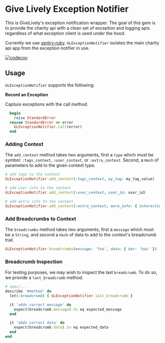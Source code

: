 # Give Lively Exception Notifier

This is GiveLively's exception notification wrapper. The goal of this gem is to provide the charity api with a clean set of exception and logging apis regardless of what exception client is used under the hood. 

Currently we use [sentry-ruby](https://docs.sentry.io/platforms/ruby/).
`GLExceptionNotifier` isolates the main charity api app from the exception notifier in use.

[![codecov](https://codecov.io/gh/givelively/exception_notifier/branch/master/graph/badge.svg?token=4P64ZW129N)](https://codecov.io/gh/givelively/exception_notifier)

## Usage

`GLExceptionNotifier` supports the following:

**Record an Exception**

Capture exceptions with the call method. 
```ruby
  begin
    raise StandardError
  rescue StandardError => error
    GLExceptionNotifier.call(error)
  end
```

### Adding Context

The `add_context` method takes two arguments, first a `type` which must be symbol: `:tags_context`, `:user_context`, or `:extra_context`. Second, a `Hash` of parameters to add to the given context type.
```ruby
# add tags to the context
GLExceptionNotifier.add_context(:tags_context, my_tag: my_tag_value)

# add user info to the context
GLExceptionNotifier.add_context(:user_context, user_id: user_id)

# add extra info to the context
GLExceptionNotifier.add_context(:extra_context, more_info: { interesting_data: 1234, more_data: 'hello world' })
```

### Add Breadcrumbs to Context

The `breadcrumbs` method takes two arguments, first a `message` which must be a `String`, and second a `Hash` of data to add to the context's breadcrumb trail.
```ruby
GLExceptionNotifier.breadcrumbs(message: 'foo', data: { bar: 'baz' })
```

### Breadcrumb Inspection

For testing purposes, we may wish to inspect the last  `breadcrumb`. To do so, we provide a `last_breadcrumb` method.

```ruby
# spec/...
describe '#method' do
  let(:breadcrumb) { GLExceptionNotifier.last_breadcrumb }

  it 'adds correct message' do
    expect(breadcrumb.message).to eq expected_message
  end

  it 'adds correct data' do
    expect(breadcrumb.data).to eq expected_data
  end
end
```

